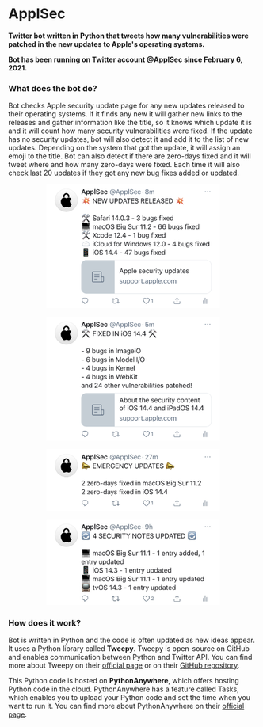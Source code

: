 # ApplSec
**Twitter bot written in Python that tweets how many vulnerabilities were patched in the new updates to Apple's operating systems.**

**Bot has been running on Twitter account @ApplSec since February 6, 2021.**

### What does the bot do?
Bot checks Apple security update page for any new updates released to their operating systems. If it finds any new it will gather new links to the releases and gather information like the title, so it knows which update it is and it will count how many security vulnerabilities were fixed. If the update has no security updates, bot will also detect it and add it to the list of new updates. Depending on the system that got the update, it will assign an emoji to the title. Bot can also detect if there are zero-days fixed and it will tweet where and how many zero-days were fixed. Each time it will also check last 20 updates if they got any new bug fixes added or updated.

<p align="center"><img src="images/image1.jpg" width=350><p>
<p align="center"><img src="images/image2.jpg" width=350><p>
<p align="center"><img src="images/image3.jpg" width=350><p>
<p align="center"><img src="images/image4.jpg" width=350><p>

### How does it work?
Bot is written in Python and the code is often updated as new ideas appear. It uses a Python library called __Tweepy__. Tweepy is open-source on GitHub and enables communication between Python and Twitter API. You can find more about Tweepy on their [official page](https://www.tweepy.org/) or on their [GitHub repository](https://github.com/tweepy/tweepy).

This Python code is hosted on __PythonAnywhere__, which offers hosting Python code in the cloud. PythonAnywhere has a feature called Tasks, which enables you to upload your Python code and set the time when you want to run it. You can find more about PythonAnywhere on their [official page](https://www.pythonanywhere.com/).
